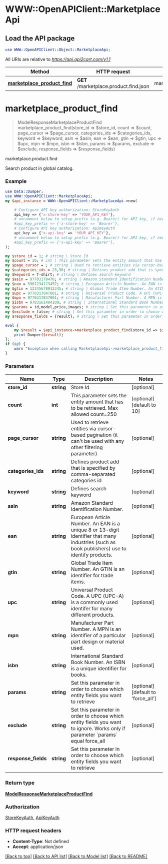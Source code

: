 # WWW::OpenAPIClient::MarketplaceApi

## Load the API package
```perl
use WWW::OpenAPIClient::Object::MarketplaceApi;
```

All URIs are relative to *https://api.api2cart.com/v1.1*

Method | HTTP request | Description
------------- | ------------- | -------------
[**marketplace_product_find**](MarketplaceApi.md#marketplace_product_find) | **GET** /marketplace.product.find.json | marketplace.product.find


# **marketplace_product_find**
> ModelResponseMarketplaceProductFind marketplace_product_find(store_id => $store_id, count => $count, page_cursor => $page_cursor, categories_ids => $categories_ids, keyword => $keyword, asin => $asin, ean => $ean, gtin => $gtin, upc => $upc, mpn => $mpn, isbn => $isbn, params => $params, exclude => $exclude, response_fields => $response_fields)

marketplace.product.find

Search product in global catalog.

### Example
```perl
use Data::Dumper;
use WWW::OpenAPIClient::MarketplaceApi;
my $api_instance = WWW::OpenAPIClient::MarketplaceApi->new(

    # Configure API key authorization: StoreKeyAuth
    api_key => {'x-store-key' => 'YOUR_API_KEY'},
    # uncomment below to setup prefix (e.g. Bearer) for API key, if needed
    #api_key_prefix => {'x-store-key' => 'Bearer'},
    # Configure API key authorization: ApiKeyAuth
    api_key => {'x-api-key' => 'YOUR_API_KEY'},
    # uncomment below to setup prefix (e.g. Bearer) for API key, if needed
    #api_key_prefix => {'x-api-key' => 'Bearer'},
);

my $store_id = 1; # string | Store Id
my $count = 20; # int | This parameter sets the entity amount that has to be retrieved. Max allowed count=250
my $page_cursor = ; # string | Used to retrieve entities via cursor-based pagination (it can't be used with any other filtering parameter)
my $categories_ids = 23,56; # string | Defines product add that is specified by comma-separated categories id
my $keyword = T-shirt; # string | Defines search keyword
my $asin = 97703178470; # string | Amazon Standard Identification Number.
my $ean = 5901234123457; # string | European Article Number. An EAN is a unique 8 or 13-digit identifier that many industries (such as book publishers) use to identify products.
my $gtin = 12345678912345; # string | Global Trade Item Number. An GTIN is an identifier for trade items.
my $upc = 9770317847001; # string | Universal Product Code. A UPC (UPC-A) is a commonly used identifer for many different products.
my $mpn = 9770317847001; # string | Manufacturer Part Number. A MPN is an identifier of a particular part design or material used.
my $isbn = 9783161484100; # string | International Standard Book Number. An ISBN is a unique identifier for books.
my $params = id,model,price,images; # string | Set this parameter in order to choose which entity fields you want to retrieve
my $exclude = false; # string | Set this parameter in order to choose which entity fields you want to ignore. Works only if parameter `params` equal force_all
my $response_fields = {result}; # string | Set this parameter in order to choose which entity fields you want to retrieve

eval {
    my $result = $api_instance->marketplace_product_find(store_id => $store_id, count => $count, page_cursor => $page_cursor, categories_ids => $categories_ids, keyword => $keyword, asin => $asin, ean => $ean, gtin => $gtin, upc => $upc, mpn => $mpn, isbn => $isbn, params => $params, exclude => $exclude, response_fields => $response_fields);
    print Dumper($result);
};
if ($@) {
    warn "Exception when calling MarketplaceApi->marketplace_product_find: $@\n";
}
```

### Parameters

Name | Type | Description  | Notes
------------- | ------------- | ------------- | -------------
 **store_id** | **string**| Store Id | [optional] 
 **count** | **int**| This parameter sets the entity amount that has to be retrieved. Max allowed count&#x3D;250 | [optional] [default to 10]
 **page_cursor** | **string**| Used to retrieve entities via cursor-based pagination (it can&#39;t be used with any other filtering parameter) | [optional] 
 **categories_ids** | **string**| Defines product add that is specified by comma-separated categories id | [optional] 
 **keyword** | **string**| Defines search keyword | [optional] 
 **asin** | **string**| Amazon Standard Identification Number. | [optional] 
 **ean** | **string**| European Article Number. An EAN is a unique 8 or 13-digit identifier that many industries (such as book publishers) use to identify products. | [optional] 
 **gtin** | **string**| Global Trade Item Number. An GTIN is an identifier for trade items. | [optional] 
 **upc** | **string**| Universal Product Code. A UPC (UPC-A) is a commonly used identifer for many different products. | [optional] 
 **mpn** | **string**| Manufacturer Part Number. A MPN is an identifier of a particular part design or material used. | [optional] 
 **isbn** | **string**| International Standard Book Number. An ISBN is a unique identifier for books. | [optional] 
 **params** | **string**| Set this parameter in order to choose which entity fields you want to retrieve | [optional] [default to &#39;force_all&#39;]
 **exclude** | **string**| Set this parameter in order to choose which entity fields you want to ignore. Works only if parameter &#x60;params&#x60; equal force_all | [optional] 
 **response_fields** | **string**| Set this parameter in order to choose which entity fields you want to retrieve | [optional] 

### Return type

[**ModelResponseMarketplaceProductFind**](ModelResponseMarketplaceProductFind.md)

### Authorization

[StoreKeyAuth](../README.md#StoreKeyAuth), [ApiKeyAuth](../README.md#ApiKeyAuth)

### HTTP request headers

 - **Content-Type**: Not defined
 - **Accept**: application/json

[[Back to top]](#) [[Back to API list]](../README.md#documentation-for-api-endpoints) [[Back to Model list]](../README.md#documentation-for-models) [[Back to README]](../README.md)

